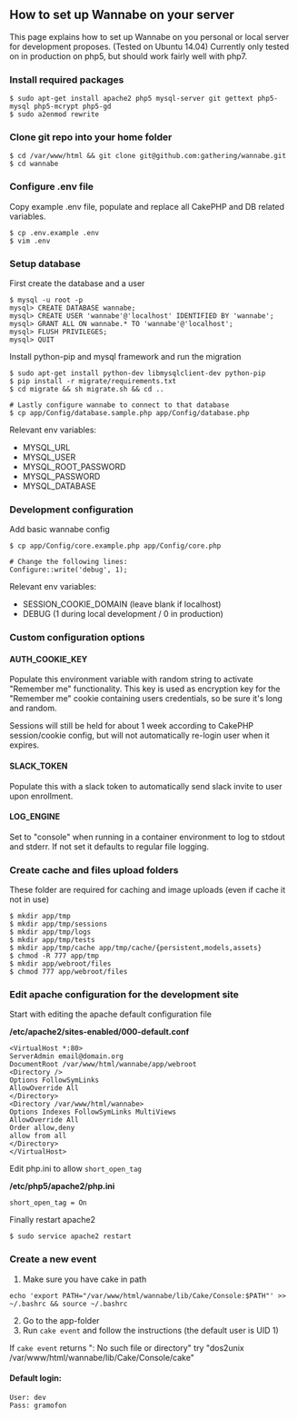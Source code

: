 ## How to set up Wannabe on your server

This page explains how to set up Wannabe on you personal or local server for development proposes. (Tested on Ubuntu 14.04)
Currently only tested on in production on php5, but should work fairly well with php7.

### Install required packages

```
$ sudo apt-get install apache2 php5 mysql-server git gettext php5-mysql php5-mcrypt php5-gd
$ sudo a2enmod rewrite
```

### Clone git repo into your home folder

```
$ cd /var/www/html && git clone git@github.com:gathering/wannabe.git
$ cd wannabe
```

### Configure .env file

Copy example .env file, populate and replace all CakePHP and DB related variables.

```
$ cp .env.example .env
$ vim .env
```

### Setup database

First create the database and a user

```
$ mysql -u root -p
mysql> CREATE DATABASE wannabe;
mysql> CREATE USER 'wannabe'@'localhost' IDENTIFIED BY 'wannabe';
mysql> GRANT ALL ON wannabe.* TO 'wannabe'@'localhost';
mysql> FLUSH PRIVILEGES;
mysql> QUIT
```

Install python-pip and mysql framework and run the migration

```
$ sudo apt-get install python-dev libmysqlclient-dev python-pip
$ pip install -r migrate/requirements.txt
$ cd migrate && sh migrate.sh && cd ..

# Lastly configure wannabe to connect to that database
$ cp app/Config/database.sample.php app/Config/database.php
```

Relevant env variables:

- MYSQL_URL
- MYSQL_USER
- MYSQL_ROOT_PASSWORD
- MYSQL_PASSWORD
- MYSQL_DATABASE

### Development configuration

Add basic wannabe config

```
$ cp app/Config/core.example.php app/Config/core.php

# Change the following lines:
Configure::write('debug', 1);
```

Relevant env variables:

- SESSION_COOKIE_DOMAIN (leave blank if localhost)
- DEBUG (1 during local development / 0 in production)

### Custom configuration options

#### AUTH_COOKIE_KEY

Populate this environment variable with random string to activate "Remember me"
functionality. This key is used as encryption key for the "Remember me" cookie
containing users credentials, so be sure it's long and random.

Sessions will still be held for about 1 week according to CakePHP session/cookie
config, but will not automatically re-login user when it expires.

#### SLACK_TOKEN

Populate this with a slack token to automatically send slack invite to user
upon enrollment.

#### LOG_ENGINE

Set to "console" when running in a container environment to log to stdout and
stderr. If not set it defaults to regular file logging.

### Create cache and files upload folders

These folder are required for caching and image uploads (even if cache it not in use)

```
$ mkdir app/tmp
$ mkdir app/tmp/sessions
$ mkdir app/tmp/logs
$ mkdir app/tmp/tests
$ mkdir app/tmp/cache app/tmp/cache/{persistent,models,assets}
$ chmod -R 777 app/tmp
$ mkdir app/webroot/files
$ chmod 777 app/webroot/files
```

### Edit apache configuration for the development site

Start with editing the apache default configuration file

**/etc/apache2/sites-enabled/000-default.conf**

```
<VirtualHost *:80>
ServerAdmin email@domain.org
DocumentRoot /var/www/html/wannabe/app/webroot
<Directory />
Options FollowSymLinks
AllowOverride All
</Directory>
<Directory /var/www/html/wannabe>
Options Indexes FollowSymLinks MultiViews
AllowOverride All
Order allow,deny
allow from all
</Directory>
</VirtualHost>
```

Edit php.ini to allow `short_open_tag`

**/etc/php5/apache2/php.ini**

`short_open_tag = On`

Finally restart apache2

`$ sudo service apache2 restart`

### Create a new event

1. Make sure you have cake in path

`echo 'export PATH="/var/www/html/wannabe/lib/Cake/Console:$PATH"' >> ~/.bashrc && source ~/.bashrc`

2. Go to the app-folder
3. Run `cake event` and follow the instructions (the default user is UID 1)

If `cake event` returns ": No such file or directory" try "dos2unix /var/www/html/wannabe/lib/Cake/Console/cake"

#### Default login:

```
User: dev
Pass: gramofon
```
